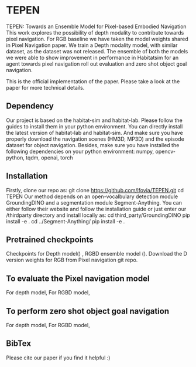 # TEPEN
TEPEN: Towards an Ensemble Model for Pixel-based Embodied Navigation
This work explores the possibility of depth modality to contribute towards pixel navigation. For RGB baseline we have taken the model weights shared in Pixel Navigation paper.
We train a Depth modality model, with similar dataset, as the dataset was not released.
The ensemble of both the models we were able to show improvement in performance in Habitatsim for an agent towards pixel navigation roll out evaluation and zero shot object goal navigation.

This is the official implementation of the paper. Please take a look at the paper for more technical details.

Dependency
-------------
Our project is based on the habitat-sim and habitat-lab. Please follow the guides to install them in your python environment. You can directly install the latest version of habitat-lab and habitat-sim. And make sure you have properly download the navigation scenes (HM3D, MP3D) and the episode dataset for object navigation. Besides, make sure you have installed the following dependencies on your python environment:
numpy, opencv-python, tqdm, openai, torch

Installation
---------------
Firstly, clone our repo as:
git clone https://github.com/lfovia/TEPEN.git
cd TEPEN
Our method depends on an open-vocalbulary detection module GroundingDINO and a segmentation module Segment-Anything. You can either follow their website and follow the installation guide or just enter our /thirdparty directory and install locally as:
cd third_party/GroundingDINO
pip install -e .
cd ../Segment-Anything/
pip install -e .

Pretrained checkpoints
------------------------
Checkpoints for Depth model() , RGBD ensemble model (). Download the D version weights for RGB from Pixel navigation git repo.

To evaluate the Pixel navigation model
-----------------------------------------
For depth model, 
For RGBD model,

To perform zero shot object goal navigation
-----------------------------------------
For depth model, 
For RGBD model,

BibTex
--------

Please cite our paper if you find it helpful :)


